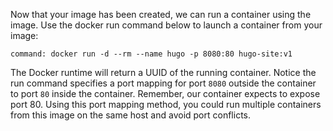 Now that your image has been created, we can run a container using the image.
Use the docker run command below to launch a container from your image:

```terminal:execute
command: docker run -d --rm --name hugo -p 8080:80 hugo-site:v1
```

The Docker runtime will return a UUID of the running container.
Notice the run command specifies a port mapping for port `8080` outside the container to port `80` inside the container. Remember, our container expects to expose port 80.
Using this port mapping method, you could run multiple containers from this image on the same host and avoid port conflicts.

